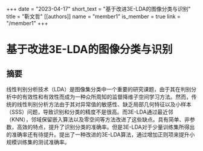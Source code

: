 +++
date = "2023-04-17"
short_text = "基于改进3E-LDA的图像分类与识别"
title = "靳文哲"
[[authors]]
    name = "member1"
    is_member = true
    link = "/member1"
+++



# 基于改进3E-LDA的图像分类与识别

## 摘要
线性判别分析技术（LDA）是图像集分类中一个重要的研究课题，由于其在判别分析中的有效性和有效性而成为一种众所周知的监督降维子空间学习方法。然而，传统的线性判别分析方法由于其对异常值的敏感性、缺乏局部几何特征以及小样本（SSS）问题，导致识别和分类的精度不是很高。而3E-LDA通过最近邻（KNN），邻域保留嵌入算法以及零空间等方法改进了这些缺点。具有简单、非参数，高效的特点，提升了识别分类的准确率。但是3E-LDA对于少量训练集所得出的准确率还有待提升。提出了一种改进的3E-LDA算法，通过增加正则项来提升小规模训练集的测试准确率。
